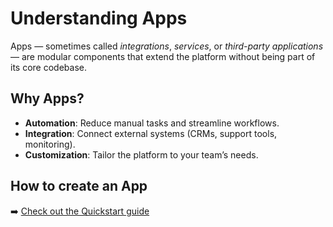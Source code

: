 # Understanding Apps

Apps — sometimes called *integrations*, *services*, or *third-party applications* — are modular components that extend the platform without being part of its core codebase.

## Why Apps?
- **Automation**: Reduce manual tasks and streamline workflows.
- **Integration**: Connect external systems (CRMs, support tools, monitoring).
- **Customization**: Tailor the platform to your team’s needs.

## How to create an App
➡️ [Check out the Quickstart guide](quickstart/quickstart.md)
